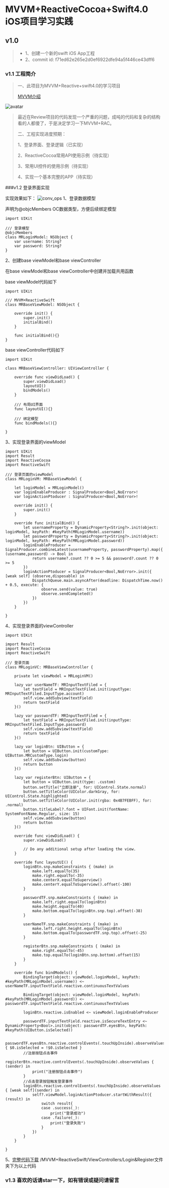 # MVVM+ReactiveCocoa+Swift4.0 iOS项目学习实践

## v1.0

>- 1、创建一个新的swift iOS App工程
>- 2、commit id: f71ed62e265e2d0ef6922dfe94a5f446ce43dff6

### v1.1 工程简介

>一、此项目为MVVM+Reactive+swift4.0的学习项目
>
>[MVVM介绍](https://baike.baidu.com/item/MVVM/96310?fr=aladdin)
>
![avatar](https://github.com/pxhmeiyangyang/MVVM-Reactive_iOS/blob/master/MarkDown/660px-MVVMPattern.png)
>最近在Review项目的代码发现一个严重的问题，成吨的代码和复杂的结构看的人都傻了，于是决定学习一下MVVM+RAC。
>
>二、工程实现进度预期：
>
>1、登录界面、登录逻辑（已实现）
>
>2、ReactiveCocoa常用API使用示例（待实现）
>
>3、常用UI控件的使用示例（待实现）
>
>4、实现一个基本完整的APP（待实现）



###v1.2 登录界面实现

实现效果如下：
![conv_ops](https://github.com/pxhmeiyangyang/MVVM-Reactive_iOS/blob/master/MarkDown/myyView.gif)
1、登录数据模型

声明为@objcMembers  OC数据类型，方便后续绑定模型

```
import UIKit

/// 登录模型
@objcMembers
class MRLoginModel: NSObject {
    var username: String?
    var password: String?
}
```

2、创建base viewModel和base viewController

在base viewModel和base viewController中创建并加载共用函数

base viewModel代码如下

```
import UIKit

/// MVVM+ReactiveSwift
class MRBaseViewModel: NSObject {
    
    override init() {
        super.init()
        initialBind()
    }
    
    func initialBind(){}
}
```

base viewController代码如下

```
import UIKit

class MRBaseViewController: UIViewController {

    override func viewDidLoad() {
        super.viewDidLoad()
        layoutUI()
        bindModels()
    }
    
    /// 布局UI界面
    func layoutUI(){}
    
    /// 绑定模型
    func bindModels(){}

}
```

3、实现登录界面的viewModel

```
import UIKit
import Result
import ReactiveCocoa
import ReactiveSwift

/// 登录页面的viewModel
class MRLoginVM: MRBaseViewModel {

    let loginModel = MRLoginModel()
    var loginEnableProducer : SignalProducer<Bool,NoError>!
    var loginActionPtoducer : SignalProducer<Bool,NoError>!
    
    override init() {
        super.init()
    }
    
    override func initialBind() {
        let usernameProperty = DynamicProperty<String?>.init(object: loginModel, keyPath: #keyPath(MRLoginModel.username))
        let passwordProperty = DynamicProperty<String?>.init(object: loginModel, keyPath: #keyPath(MRLoginModel.password))
        loginEnableProducer = SignalProducer.combineLatest(usernameProperty, passwordProperty).map({ (username,password) -> Bool in
            return username?.count ?? 0 >= 5 && password?.count ?? 0 >= 5
        })
        loginActionPtoducer = SignalProducer<Bool,NoError>.init({ [weak self] (observe,disposable) in
            DispatchQueue.main.asyncAfter(deadline: DispatchTime.now() + 0.5, execute: {
                observe.send(value: true)
                observe.sendCompleted()
            })
        })
    }
    
}
```

4、实现登录界面的viewController

```
import UIKit

import Result
import ReactiveCocoa
import ReactiveSwift

/// 登录页面
class MRLoginVC: MRBaseViewController {

    private let viewModel = MRLoginVM()
    
    lazy var userNameTF: MRInputTextFiled = {
        let textField = MRInputTextFiled.init(inputType: MRInputTextFiled.InputType.account)
        self.view.addSubview(textField)
        return textField
    }()
    
    lazy var passwordTF: MRInputTextFiled = {
        let textField = MRInputTextFiled.init(inputType: MRInputTextFiled.InputType.password)
        self.view.addSubview(textField)
        return textField
    }()
    
    lazy var loginBtn: UIButton = {
        let button = UIButton.init(customType: UIButton.MRCustomType.login)
        self.view.addSubview(button)
        return button
    }()
    
    lazy var registerBtn: UIButton = {
        let button = UIButton.init(type: .custom)
        button.setTitle("立即注册", for: UIControl.State.normal)
        button.setTitleColor(UIColor.darkGray, for: UIControl.State.highlighted)
        button.setTitleColor(UIColor.init(rgba: 0x4B7FEBFF), for: .normal)
        button.titleLabel?.font = UIFont.init(fontName: SystemFontName.Regular, size: 15)
        self.view.addSubview(button)
        return button
    }()
    
    override func viewDidLoad() {
        super.viewDidLoad()

        // Do any additional setup after loading the view.
    }
    
    override func layoutUI() {
        loginBtn.snp.makeConstraints { (make) in
            make.left.equalTo(35)
            make.right.equalTo(-35)
            make.centerX.equalToSuperview()
            make.centerY.equalToSuperview().offset(-100)
        }
        
        passwordTF.snp.makeConstraints { (make) in
            make.left.right.equalTo(loginBtn)
            make.height.equalTo(40)
            make.bottom.equalTo(loginBtn.snp.top).offset(-38)
        }
        
        userNameTF.snp.makeConstraints { (make) in
            make.left.right.height.equalTo(loginBtn)
            make.bottom.equalTo(passwordTF.snp.top).offset(-25)
        }
        
        registerBtn.snp.makeConstraints { (make) in
            make.right.equalTo(-45)
            make.top.equalTo(loginBtn.snp.bottom).offset(15)
        }
    }
    
    override func bindModels() {
        BindingTarget(object: viewModel.loginModel, keyPath: #keyPath(MRLoginModel.username)) <~ userNameTF.inputTextField.reactive.continuousTextValues
        
        BindingTarget(object: viewModel.loginModel, keyPath: #keyPath(MRLoginModel.password)) <~ passwordTF.inputTextField.reactive.continuousTextValues
        
        loginBtn.reactive.isEnabled <~ viewModel.loginEnableProducer
        
        passwordTF.inputTextField.reactive.isSecureTextEntry <~ DynamicProperty<Bool>.init(object: passwordTF.eyesBtn, keyPath: #keyPath(UIButton.isSelected))
        
        passwordTF.eyesBtn.reactive.controlEvents(.touchUpInside).observeValues { $0.isSelected = !$0.isSelected }
        //注册按钮点击事件
        registerBtn.reactive.controlEvents(.touchUpInside).observeValues { (sender) in
            print("注册按钮点击事件")
        }
        //点击登录按钮触发登录事件
        loginBtn.reactive.controlEvents(.touchUpInside).observeValues { [weak self](sender) in
            self?.viewModel.loginActionPtoducer.startWithResult({ (result) in
                switch result{
                case .success(_):
                    print("登录成功")
                case .failure(_):
                    print("登录失败")
                }
            })
        }
    }
    
}
```
5、[完整代码下载](https://github.com/pxhmeiyangyang/MVVM-Reactive_iOS)
/MVVM+ReactiveSwift/ViewControllers/Login&Register文件夹下为以上代码

### v1.3 喜欢的话请star一下，如有错误或疑问请留言

